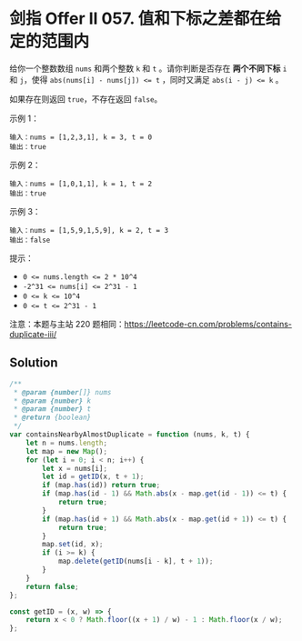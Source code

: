 # 剑指 Offer II 057. 值和下标之差都在给定的范围内

给你一个整数数组 `nums` 和两个整数 `k` 和 `t` 。请你判断是否存在 **两个不同下标** `i` 和 `j`，使得 `abs(nums[i] - nums[j]) <= t` ，同时又满足 `abs(i - j) <= k` 。

如果存在则返回 `true`，不存在返回 `false`。

示例 1：

```
输入：nums = [1,2,3,1], k = 3, t = 0
输出：true
```

示例 2：

```
输入：nums = [1,0,1,1], k = 1, t = 2
输出：true
```

示例 3：

```
输入：nums = [1,5,9,1,5,9], k = 2, t = 3
输出：false
```

提示：

-   `0 <= nums.length <= 2 * 10^4`
-   `-2^31 <= nums[i] <= 2^31 - 1`
-   `0 <= k <= 10^4`
-   `0 <= t <= 2^31 - 1`

注意：本题与主站 220 题相同：https://leetcode-cn.com/problems/contains-duplicate-iii/

## Solution

```javascript
/**
 * @param {number[]} nums
 * @param {number} k
 * @param {number} t
 * @return {boolean}
 */
var containsNearbyAlmostDuplicate = function (nums, k, t) {
    let n = nums.length;
    let map = new Map();
    for (let i = 0; i < n; i++) {
        let x = nums[i];
        let id = getID(x, t + 1);
        if (map.has(id)) return true;
        if (map.has(id - 1) && Math.abs(x - map.get(id - 1)) <= t) {
            return true;
        }
        if (map.has(id + 1) && Math.abs(x - map.get(id + 1)) <= t) {
            return true;
        }
        map.set(id, x);
        if (i >= k) {
            map.delete(getID(nums[i - k], t + 1));
        }
    }
    return false;
};

const getID = (x, w) => {
    return x < 0 ? Math.floor((x + 1) / w) - 1 : Math.floor(x / w);
};
```
